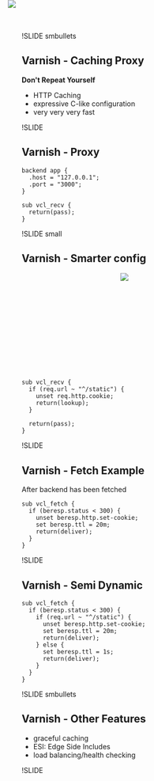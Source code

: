 !SLIDE smbullets
## Varnish - Caching Proxy

**Don't Repeat Yourself**

  * HTTP Caching
  * expressive C-like configuration
  * very very very fast

<img src="batarang.jpg" style="position: absolute; bottom: -100px; right: 250px; z-index: -1" />

!SLIDE
## Varnish - Proxy

    backend app {
      .host = "127.0.0.1";
      .port = "3000";
    }

    sub vcl_recv {
      return(pass);
    }


!SLIDE small
## Varnish - Smarter config

<div style="height: 200px; width: 150px;">
<img src="varnish.jpg" style="margin-left: 200px" />
</div>

    sub vcl_recv {
      if (req.url ~ "^/static") {
        unset req.http.cookie;
        return(lookup);
      }

      return(pass);
    }

!SLIDE 
## Varnish - Fetch Example

After backend has been fetched

    sub vcl_fetch {
      if (beresp.status < 300) {
        unset beresp.http.set-cookie;
        set beresp.ttl = 20m;
        return(deliver);
      }
    }

!SLIDE
## Varnish - Semi Dynamic

    sub vcl_fetch {
      if (beresp.status < 300) {
        if (req.url ~ "^/static") {
          unset beresp.http.set-cookie;
          set beresp.ttl = 20m;
          return(deliver);
        } else {
          set beresp.ttl = 1s;
          return(deliver);
        }
      }
    }


!SLIDE smbullets
## Varnish - Other Features

  * graceful caching
  * ESI: Edge Side Includes
  * load balancing/health checking

!SLIDE
<img src="/image/summary/arch.png" style="position: absolute; top: 0px; left: 200px; " />


